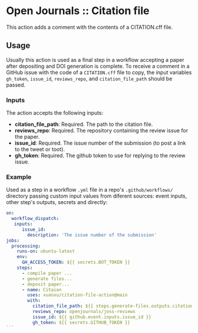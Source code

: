 # Open Journals :: Citation file

This action adds a comment with the contents of a CITATION.cff file.

## Usage

Usually this action is used as a final step in a workflow accepting a paper after depositing and DOI generation is complete.
To receive a comment in a GitHub issue with the code of a `CITATION.cff` file to copy, the input variables `gh_token`, `issue_id`, `reviews_repo`, and `citation_file_path` should be passed.

### Inputs

The action accepts the following inputs:

- **citation_file_path**: Required. The path to the citation file.
- **reviews_repo**: Required. The repository containing the review issue for the paper.
- **issue_id**: Required. The issue number of the submission (to post a link to the tweet or toot).
- **gh_token**: Required. The github token to use for replying to the review issue.

### Example

Used as a step in a workflow `.yml` file in a repo's `.github/workflows/` directory passing custom input values from diferent sources: event inputs, other step's outputs, secrets and directly:

````yaml
on:
  workflow_dispatch:
   inputs:
      issue_id:
        description: 'The issue number of the submission'
jobs:
  processing:
    runs-on: ubuntu-latest
    env:
      GH_ACCESS_TOKEN: ${{ secrets.BOT_TOKEN }}
    steps:
      - compile paper ...
      - generate files...
      - deposit paper...
      - name: Citaion
        uses: xuanxu/citation-file-action@main
        with:
          citation_file_path: ${{ steps.generate-files.outputs.citation_file_path}}
          reviews_repo: openjournals/joss-reviews
          issue_id: ${{ github.event.inputs.issue_id }}
          gh_token: ${{ secrets.GITHUB_TOKEN }}
```
